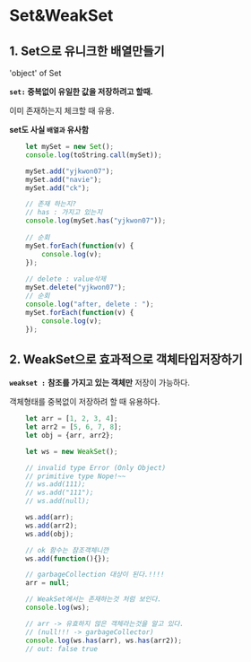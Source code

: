# Set&WeakSet
## 1. Set으로 유니크한 배열만들기

'object' of Set

__`set:` 중복없이 유일한 값을 저장하려고 할때.__

이미 존재하는지 체크할 때 유용.

__set도 사실 `배열과` 유사함__

```javascript
    let mySet = new Set();
    console.log(toString.call(mySet));

    mySet.add("yjkwon07");
    mySet.add("navie");
    mySet.add("ck");

    // 존재 하는지?
    // has : 가지고 있는지
    console.log(mySet.has("yjkwon07"));
    
    // 순회
    mySet.forEach(function(v) {
        console.log(v);
    });
    
    // delete : value삭제
    mySet.delete("yjkwon07");
    // 순회
    console.log("after, delete : ");
    mySet.forEach(function(v) {
        console.log(v);
    });
```

## 2. WeakSet으로 효과적으로 객체타입저장하기

**`weakset :`** **참조를 가지고 있는 객체만** 저장이 가능하다.

객체형태를 중복없이 저장하려 할 때 유용하다.
```javascript
    let arr = [1, 2, 3, 4];
    let arr2 = [5, 6, 7, 8];
    let obj = {arr, arr2};

    let ws = new WeakSet();

    // invalid type Error (Only Object)
    // primitive type Nope!~~
    // ws.add(111);
    // ws.add("111");
    // ws.add(null);

    ws.add(arr);
    ws.add(arr2);
    ws.add(obj);

    // ok 함수는 참조객체니깐
    ws.add(function(){});

    // garbageCollection 대상이 된다.!!!!
    arr = null; 

    // WeakSet에서는 존재하는것 처럼 보인다.
    console.log(ws);

    // arr -> 유효하지 않은 객체라는것을 알고 있다.
    // (null!!! -> garbageCollector) 
    console.log(ws.has(arr), ws.has(arr2));
    // out: false true
```

